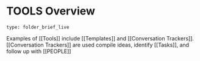 # TOOLS Overview
 
```ccard
type: folder_brief_live
```
 Examples of [[Tools]] include [[Templates]] and [[Conversation Trackers]]. [[Conversation Trackers]] are used compile ideas, identify [[Tasks]], and follow up with [[PEOPLE]]
